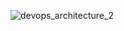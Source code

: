 
![devops_architecture_2](https://github.com/user-attachments/assets/b5cea7b5-31c8-4079-8dd2-ed548c1ed669)
